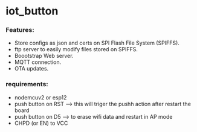 # iot_button

### Features:

* Store configs as json and certs on SPI Flash File System (SPIFFS).
* ftp server to easily modify files stored on SPIFFS.
* Boootstrap Web server.
* MQTT connection.
* OTA updates.

### requirements:

* nodemcuv2 or esp12
* push button on RST --> this will triger the pushh action after restart the board
* push button on D5 --> to erase wifi data and restart in AP mode
* CHPD (or EN) to VCC
